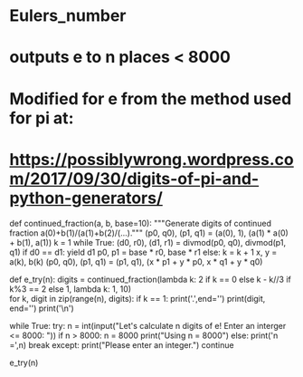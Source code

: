 # Eulers_number
# outputs e to n places &lt; 8000
# Modified for e from the method used for pi at:
# https://possiblywrong.wordpress.com/2017/09/30/digits-of-pi-and-python-generators/

def continued_fraction(a, b, base=10):
    """Generate digits of continued fraction a(0)+b(1)/(a(1)+b(2)/(...)."""
    (p0, q0), (p1, q1) = (a(0), 1), (a(1) * a(0) + b(1), a(1))
    k = 1
    while True:
        (d0, r0), (d1, r1) = divmod(p0, q0), divmod(p1, q1)
        if d0 == d1:
            yield d1
            p0, p1 = base * r0, base * r1
        else:
            k = k + 1
            x, y = a(k), b(k)
            (p0, q0), (p1, q1) = (p1, q1), (x * p1 + y * p0, x * q1 + y * q0)
            
def e_try(n):
    digits = continued_fraction(lambda k: 2 if k == 0 else k - k//3 if k%3 == 2 else 1,
                                lambda k: 1, 10)                  
    for k, digit in zip(range(n), digits):
        if k == 1:
            print('.',end='')
        print(digit, end='')
    print('\n')
        
while True:
    try:
        n = int(input("Let's calculate n digits of e! Enter an interger <= 8000: "))
        if n > 8000:
            n = 8000
            print("Using n = 8000")
        else:
            print('n =',n)
        break
    except: 
        print("Please enter an integer.")
        continue        

e_try(n)
